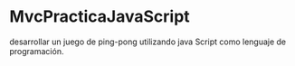 # MvcPracticaJavaScript
desarrollar un juego de ping-pong utilizando java Script como lenguaje de programación.
